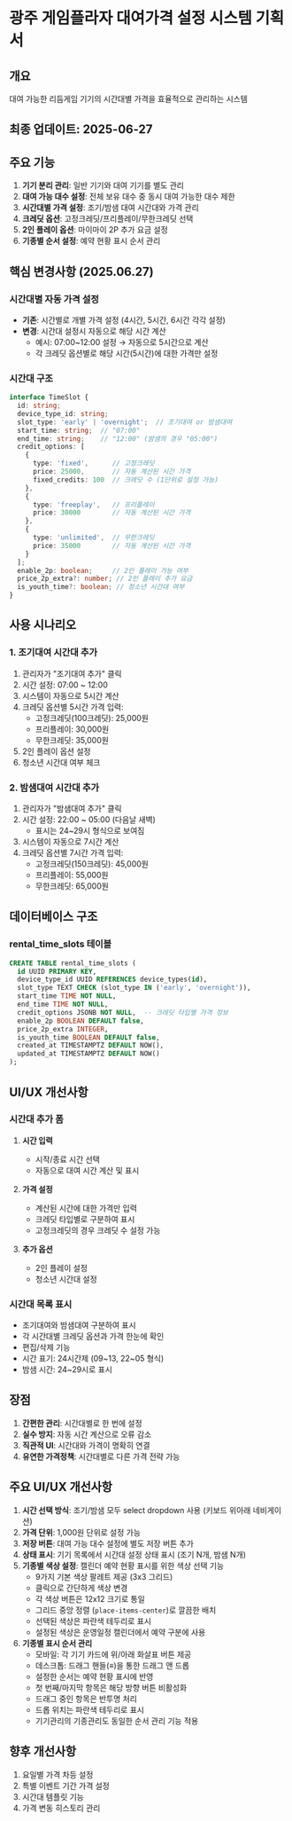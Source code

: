 # 광주 게임플라자 대여가격 설정 시스템 기획서

## 개요
대여 가능한 리듬게임 기기의 시간대별 가격을 효율적으로 관리하는 시스템

## 최종 업데이트: 2025-06-27

## 주요 기능
1. **기기 분리 관리**: 일반 기기와 대여 기기를 별도 관리
2. **대여 가능 대수 설정**: 전체 보유 대수 중 동시 대여 가능한 대수 제한
3. **시간대별 가격 설정**: 조기/밤샘 대여 시간대와 가격 관리
4. **크레딧 옵션**: 고정크레딧/프리플레이/무한크레딧 선택
5. **2인 플레이 옵션**: 마이마이 2P 추가 요금 설정
6. **기종별 순서 설정**: 예약 현황 표시 순서 관리

## 핵심 변경사항 (2025.06.27)

### 시간대별 자동 가격 설정
- **기존**: 시간별로 개별 가격 설정 (4시간, 5시간, 6시간 각각 설정)
- **변경**: 시간대 설정시 자동으로 해당 시간 계산
  - 예시: 07:00~12:00 설정 → 자동으로 5시간으로 계산
  - 각 크레딧 옵션별로 해당 시간(5시간)에 대한 가격만 설정

### 시간대 구조
```typescript
interface TimeSlot {
  id: string;
  device_type_id: string;
  slot_type: 'early' | 'overnight';  // 조기대여 or 밤샘대여
  start_time: string;  // "07:00"
  end_time: string;    // "12:00" (밤샘의 경우 "05:00")
  credit_options: [
    {
      type: 'fixed',      // 고정크레딧
      price: 25000,       // 자동 계산된 시간 가격
      fixed_credits: 100  // 크레딧 수 (1단위로 설정 가능)
    },
    {
      type: 'freeplay',   // 프리플레이
      price: 30000        // 자동 계산된 시간 가격
    },
    {
      type: 'unlimited',  // 무한크레딧
      price: 35000        // 자동 계산된 시간 가격
    }
  ];
  enable_2p: boolean;     // 2인 플레이 가능 여부
  price_2p_extra?: number; // 2인 플레이 추가 요금
  is_youth_time?: boolean; // 청소년 시간대 여부
}
```

## 사용 시나리오

### 1. 조기대여 시간대 추가
1. 관리자가 "조기대여 추가" 클릭
2. 시간 설정: 07:00 ~ 12:00
3. 시스템이 자동으로 5시간 계산
4. 크레딧 옵션별 5시간 가격 입력:
   - 고정크레딧(100크레딧): 25,000원
   - 프리플레이: 30,000원
   - 무한크레딧: 35,000원
5. 2인 플레이 옵션 설정
6. 청소년 시간대 여부 체크

### 2. 밤샘대여 시간대 추가
1. 관리자가 "밤샘대여 추가" 클릭
2. 시간 설정: 22:00 ~ 05:00 (다음날 새벽)
   - 표시는 24~29시 형식으로 보여짐
3. 시스템이 자동으로 7시간 계산
4. 크레딧 옵션별 7시간 가격 입력:
   - 고정크레딧(150크레딧): 45,000원
   - 프리플레이: 55,000원
   - 무한크레딧: 65,000원

## 데이터베이스 구조

### rental_time_slots 테이블
```sql
CREATE TABLE rental_time_slots (
  id UUID PRIMARY KEY,
  device_type_id UUID REFERENCES device_types(id),
  slot_type TEXT CHECK (slot_type IN ('early', 'overnight')),
  start_time TIME NOT NULL,
  end_time TIME NOT NULL,
  credit_options JSONB NOT NULL,  -- 크레딧 타입별 가격 정보
  enable_2p BOOLEAN DEFAULT false,
  price_2p_extra INTEGER,
  is_youth_time BOOLEAN DEFAULT false,
  created_at TIMESTAMPTZ DEFAULT NOW(),
  updated_at TIMESTAMPTZ DEFAULT NOW()
);
```

## UI/UX 개선사항

### 시간대 추가 폼
1. **시간 입력**
   - 시작/종료 시간 선택
   - 자동으로 대여 시간 계산 및 표시
   
2. **가격 설정**
   - 계산된 시간에 대한 가격만 입력
   - 크레딧 타입별로 구분하여 표시
   - 고정크레딧의 경우 크레딧 수 설정 가능

3. **추가 옵션**
   - 2인 플레이 설정
   - 청소년 시간대 설정

### 시간대 목록 표시
- 조기대여와 밤샘대여 구분하여 표시
- 각 시간대별 크레딧 옵션과 가격 한눈에 확인
- 편집/삭제 기능
- 시간 표기: 24시간제 (09~13, 22~05 형식)
- 밤샘 시간: 24~29시로 표시

## 장점
1. **간편한 관리**: 시간대별로 한 번에 설정
2. **실수 방지**: 자동 시간 계산으로 오류 감소
3. **직관적 UI**: 시간대와 가격이 명확히 연결
4. **유연한 가격정책**: 시간대별로 다른 가격 전략 가능

## 주요 UI/UX 개선사항
1. **시간 선택 방식**: 조기/밤샘 모두 select dropdown 사용 (키보드 위아래 네비게이션)
2. **가격 단위**: 1,000원 단위로 설정 가능
3. **저장 버튼**: 대여 가능 대수 설정에 별도 저장 버튼 추가
4. **상태 표시**: 기기 목록에서 시간대 설정 상태 표시 (조기 N개, 밤샘 N개)
5. **기종별 색상 설정**: 캘린더 예약 현황 표시를 위한 색상 선택 기능
   - 9가지 기본 색상 팔레트 제공 (3x3 그리드)
   - 클릭으로 간단하게 색상 변경
   - 각 색상 버튼은 12x12 크기로 통일
   - 그리드 중앙 정렬 (`place-items-center`)로 깔끔한 배치
   - 선택된 색상은 파란색 테두리로 표시
   - 설정된 색상은 운영일정 캘린더에서 예약 구분에 사용
6. **기종별 표시 순서 관리**
   - 모바일: 각 기기 카드에 위/아래 화살표 버튼 제공
   - 데스크톱: 드래그 핸들(≡)을 통한 드래그 앤 드롭
   - 설정한 순서는 예약 현황 표시에 반영
   - 첫 번째/마지막 항목은 해당 방향 버튼 비활성화
   - 드래그 중인 항목은 반투명 처리
   - 드롭 위치는 파란색 테두리로 표시
   - 기기관리의 기종관리도 동일한 순서 관리 기능 적용

## 향후 개선사항
1. 요일별 가격 차등 설정
2. 특별 이벤트 기간 가격 설정
3. 시간대 템플릿 기능
4. 가격 변동 히스토리 관리